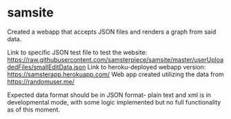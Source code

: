 # samsite
Created a webapp that accepts JSON files and renders a graph from said data.

Link to specific JSON test file to test the website: https://raw.githubusercontent.com/samsterpiece/samsite/master/userUploadedFiles/smallEditData.json
Link to heroku-deployed webapp version:  https://samsterapp.herokuapp.com/
Web app created utilizing the data from https://randomuser.me/

Expected data format should be in JSON format- plain text and xml is in developmental mode, with some logic implemented but no full functionality as of this moment. 
